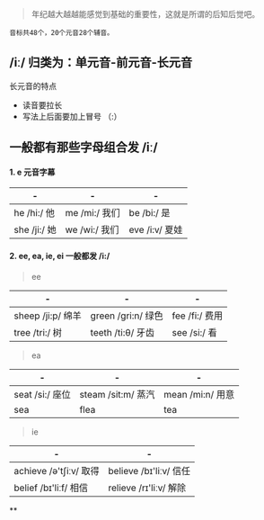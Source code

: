 > 年纪越大越越能感觉到基础的重要性，这就是所谓的后知后觉吧。  

    音标共48个，20个元音28个辅音。

## /iː/ 归类为：单元音-前元音-长元音

  长元音的特点
  
  - 读音要拉长
  - 写法上后面要加上冒号 （:）

## 一般都有那些字母组合发 /iː/

#### 1. e 元音字幕

| - | - | - |
| - | - | - |
| he /hi:/ 他 | me /mi:/ 我们 | be /bi:/ 是 |
| she /ji:/ 她 | we /wi:/ 我们 | eve /i:v/ 夏娃 |

#### 2. ee, ea, ie, ei 一般都发 /i:/ 

> ee

| - | - | - |
| - | - | - |
|sheep /ji:p/ 绵羊 | green /gri:n/ 绿色 | fee /fi:/ 费用 |
| tree /tri:/ 树 | teeth /ti:θ/ 牙齿 | see /si:/ 看 |

> ea

| - | - | - |
| - | - | - |
| seat /si:/ 座位 | steam /sit:m/ 蒸汽 | mean /mi:n/ 用意 |
| sea  | flea | tea |

> ie

| - | - |
| - | - |
| achieve /ə'tʃiːv/ 取得 | believe /bɪ'liːv/ 信任 | 
| belief /bɪ'liːf/ 相信 | relieve /rɪ'liːv/ 解除 |
**
